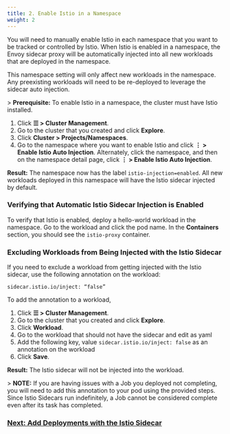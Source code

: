 ```yaml
---
title: 2. Enable Istio in a Namespace
weight: 2
---
```


You will need to manually enable Istio in each namespace that you want to be tracked or controlled by Istio. When Istio is enabled in a namespace, the Envoy sidecar proxy will be automatically injected into all new workloads that are deployed in the namespace.

This namespace setting will only affect new workloads in the namespace. Any preexisting workloads will need to be re-deployed to leverage the sidecar auto injection.

\> **Prerequisite:** To enable Istio in a namespace, the cluster must have Istio installed.  

1. Click **☰ \> Cluster Management**.
1. Go to the cluster that you created and click **Explore**.
1. Click **Cluster \> Projects/Namespaces**.
1. Go to the namespace where you want to enable Istio and click **⋮  \> Enable Istio Auto Injection**. Alternately, click the namespace, and then on the namespace detail page, click **⋮  \> Enable Istio Auto Injection**.

**Result:** The namespace now has the label `istio-injection=enabled`. All new workloads deployed in this namespace will have the Istio sidecar injected by default.

### Verifying that Automatic Istio Sidecar Injection is Enabled

To verify that Istio is enabled, deploy a hello-world workload in the namespace. Go to the workload and click the pod name. In the **Containers** section, you should see the `istio-proxy` container.

### Excluding Workloads from Being Injected with the Istio Sidecar

If you need to exclude a workload from getting injected with the Istio sidecar, use the following annotation on the workload:

```
sidecar.istio.io/inject: “false”
```

To add the annotation to a workload,

1.  Click **☰ \> Cluster Management**.
1. Go to the cluster that you created and click **Explore**.
1. Click **Workload**.
1. Go to the workload that should not have the sidecar and edit as yaml
1. Add the following key, value `sidecar.istio.io/inject: false` as an annotation on the workload
1. Click **Save**.

**Result:** The Istio sidecar will not be injected into the workload.

\> **NOTE:** If you are having issues with a Job you deployed not completing, you will need to add this annotation to your pod using the provided steps. Since Istio Sidecars run indefinitely, a Job cannot be considered complete even after its task has completed. 


### [Next: Add Deployments with the Istio Sidecar ](https://rancher.com/docs/rancher/v2.6/en/istio/setup/deploy-workloads)